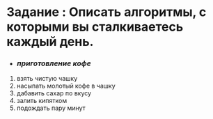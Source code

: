 # Задание : Описать алгоритмы, с которыми вы сталкиваетесь каждый день.

* ### *приготовление кофе*

1. взять чистую чашку
1. насыпать молотый кофе в чашку
1. дабавить сахар по вкусу
1. залить кипятком
1. подождать пару минут




